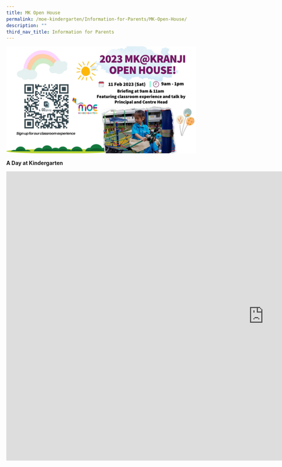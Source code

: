 ```yaml
---
title: MK Open House
permalink: /moe-kindergarten/Information-for-Parents/MK-Open-House/
description: ""
third_nav_title: Information for Parents
---
```

![](/images/MOE%20Kindergarten/Information%20for%20Parents/Information%20for%20Parents/MK%20Open%20House%202023.jpg)

**A Day at Kindergarten**

<iframe width="1366" height="768" src="https://www.youtube.com/embed/oaFqK_vLFYk" title="A Day at MK Kindergarten" frameborder="0" allow="accelerometer; autoplay; clipboard-write; encrypted-media; gyroscope; picture-in-picture; web-share" allowfullscreen></iframe>